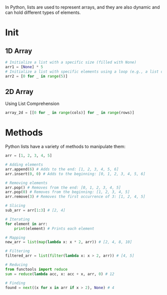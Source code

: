 In Python, lists are used to represent arrays, and they are also dynamic and can hold different types of elements.
# Init
## 1D Array
```python 
# Initialize a list with a specific size (filled with None) 
arr1 = [None] * 5
# Initialize a list with specific elements using a loop (e.g., a list of zeros) 
arr2 = [0 for _ in range(5)]
```
## 2D Array
Using List Comprehension 
```python
array_2d = [[0 for _ in range(cols)] for _ in range(rows)]
```
# Methods
Python lists have a variety of methods to manipulate them:
```python
arr = [1, 2, 3, 4, 5]

# Adding elements 
arr.append(6) # Adds to the end: [1, 2, 3, 4, 5, 6] 
arr.insert(0, 0) # Adds to the beginning: [0, 1, 2, 3, 4, 5, 6]

# Removing elements 
arr.pop() # Removes from the end: [0, 1, 2, 3, 4, 5] 
arr.pop(0) # Removes from the beginning: [1, 2, 3, 4, 5] 
arr.remove(3) # Removes the first occurrence of 3: [1, 2, 4, 5]

# Slicing 
sub_arr = arr[1:3] # [2, 4]

# Iterating 
for element in arr: 
	print(element) # Prints each element

# Mapping 
new_arr = list(map(lambda x: x * 2, arr)) # [2, 4, 8, 10]

# Filtering 
filtered_arr = list(filter(lambda x: x > 2, arr)) # [4, 5]

# Reducing 
from functools import reduce 
sum = reduce(lambda acc, x: acc + x, arr, 0) # 12

# Finding 
found = next((x for x in arr if x > 2), None) # 4
```